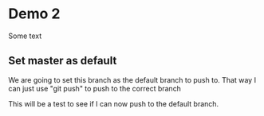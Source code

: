 # Demo 2

Some text

## Set master as default

We are going to set this branch as the default branch to push to. That way I can just use "git push" to push to the correct branch

This will be a test to see if I can now push to the default branch.